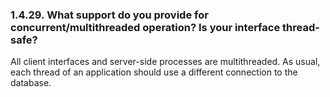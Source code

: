 <div>

<div>

<div>

<div>

### 1.4.29. What support do you provide for concurrent/multithreaded operation? Is your interface thread-safe?

</div>

</div>

</div>

All client interfaces and server-side processes are multithreaded. As
usual, each thread of an application should use a different connection
to the database.

</div>
